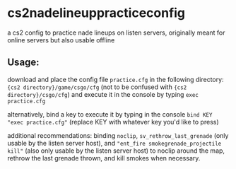 # cs2nadelineuppracticeconfig
a cs2 config to practice nade lineups on listen servers, originally meant for online servers but also usable offline
## Usage:
download and place the config file `practice.cfg` in the following directory:
`{cs2 directory}/game/csgo/cfg` (not to be confused with `{cs2 directory}/csgo/cfg`)
and execute it in the console by typing `exec practice.cfg`

alternatively, bind a key to execute it by typing in the console `bind KEY "exec practice.cfg"` (replace KEY with whatever key you'd like to press)

additional recommendations: binding `noclip`, `sv_rethrow_last_grenade` (only usable by the listen server host), and `"ent_fire smokegrenade_projectile kill"` (also only usable by the listen server host) to noclip around the map, rethrow the last grenade thrown, and kill smokes when necessary.
